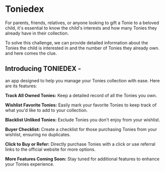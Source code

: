 # Toniedex
For parents, friends, relatives, or anyone looking to gift a Tonie to a beloved child, it's essential to know the child's 
interests and how many Tonies they already have in their collection.

To solve this challenge, we can provide detailed information about the Tonies the child is interested in and the number of Tonies they already own.
and here comes the clue.

<h2>Introducing TONIEDEX -</h2> an app designed to help you manage your Tonies collection with ease. Here are its features:

<b>Track All Owned Tonies:</b> Keep a detailed record of all the Tonies you own.

<b>Wishlist Favorite Tonies:</b> Easily mark your favorite Tonies to keep track of what you'd like to add to your collection.

<b>Blacklist Unliked Tonies:</b> Exclude Tonies you don't enjoy from your wishlist.

<b>Buyer Checklist:</b> Create a checklist for those purchasing Tonies from your wishlist, ensuring no duplicates.

<b>Click to Buy or Refer:</b> Directly purchase Tonies with a click or use referral links to the official website for more options.

<b>More Features Coming Soon:</b> Stay tuned for additional features to enhance your Tonies experience.
